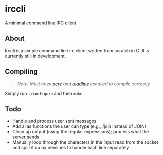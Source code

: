 # irccli
A minimal command line IRC client

## About

Irccli is a simple command line irc client written from scratch in C. It is currently still in development.

## Compiling
> _Note: Must have [pcre](http://www.pcre.org/) and [readline](https://cnswww.cns.cwru.edu/php/chet/readline/rltop.html) installed to compile correctly_

Simply run `./configure` and then `make`.

## Todo
- Handle and process user sent messages
 - Add alias functions the user can type (e.g., /join instead of JOIN)
- Clean up output (using the regular expressions); process what the server sends
 - Manually loop through the characters in the input read from the socket and split it up by newlines to handle each line separately
